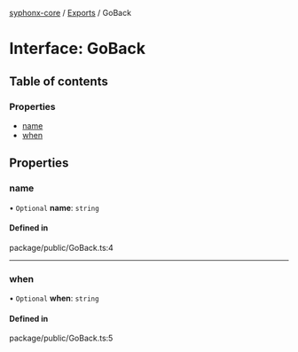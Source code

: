 [syphonx-core](../README.md) / [Exports](../modules.md) / GoBack

# Interface: GoBack

## Table of contents

### Properties

- [name](GoBack.md#name)
- [when](GoBack.md#when)

## Properties

### name

• `Optional` **name**: `string`

#### Defined in

package/public/GoBack.ts:4

___

### when

• `Optional` **when**: `string`

#### Defined in

package/public/GoBack.ts:5
